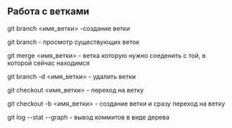 ## Работа с ветками
git branch <имя_ветки> -создание ветки

git branch - просмотр существующих веток

git merge <имя_ветки> - ветка которую нужно соеденить с той, в которой сейчас находимся

git branch -d <имя_ветки> - удалить ветки

git checkout <имя_ветки> - переход на ветку 

git checkout -b <имя_ветки> - создание ветки и сразу переход на ветку 

git log --stat --graph - вывод коммитов в виде дерева 